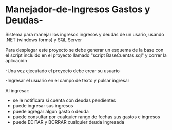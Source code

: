 # Manejador-de-Ingresos Gastos y Deudas-
Sistema para manejar los ingresos ingresos y deudas de un usario, usando .NET (windows forms) y SQL Server 

Para desplegar este proyecto se debe generar un esquema de la base con el script incluido en el proyecto llamado "script BaseCuentas.sql" y correr la aplicación

-Una vez ejecutado el proyecto debe crear su usuario

-Ingresar el usuario en el campo de texto y pulsar ingresar

Al ingresar:
- se le notificara si cuenta con deudas pendientes 
- puede ingresar sus ingresos 
- puede agregar algun gasto o deuda
- puede consultar por cualquier rango de fechas sus gastos e ingresos 
- puede EDITAR y BORRAR cualquier deuda ingresada
